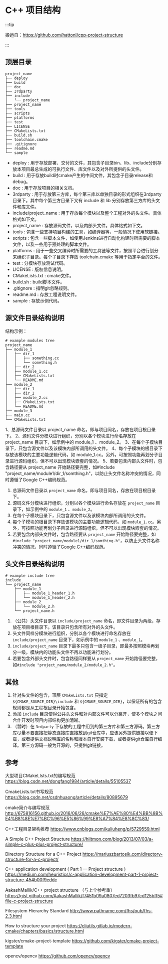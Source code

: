 # C++ 项目结构

:::tip

搬运自：https://github.com/hattonl/cpp-project-structure

:::

## 顶层目录

```
project_name
├── deploy
├── build
├── doc
├── 3rdparty
├── include
│   └── project_name
├── project_name
├── tools
├── scripts
├── platforms
├── test
├── LICENSE
├── CMakeLists.txt
├── build.sh
├── toolchain.cmake
├── .gitignore
├── readme.md
└── sample
```

- deploy : 用于存放部署、交付的文件，其包含子目录bin、lib、include分别存放本项目最总生成的可执行文件、库文件以及对外所提供的头文件。
- build : 用于存放build时cmake产生的中间文件，其包含子目录release和debug。
- doc : 用于存放项目的相关文档。
- 3rdparty : 用于存放第三方库，每个第三库以单独目录的形式组织在3rdparty目录下。其中每个第三方目录下又有 include 和 lib 分别存放第三方库的头文件和库文件。
- include/project_name : 用于存放每个模块以及整个工程对外的头文件。具体格式如下文。
- project_name : 存放源码文件，以及内部头文件。具体格式如下文。
- tools : 包含一些支持项目构建的工具，如编译器等，一般情况下使用软链接。
- scripts : 包含一些脚本文件，如使用Jenkins进行自动化构建时所需要的脚本文件，以及一些用于预处理的脚本文件。
- platforms : 用于一些交叉编译时所需要的工具链等文件，按照平台进行划分来组织子目录。每个子目录下存放 toolchain.cmake 等用于指定平台的文件。
- test : 分模块存放测试代码。
- LICENSE : 版权信息说明。
- CMakeLists.txt : cmake文件。
- build.sh : build脚本文件。
- .gitignore : 指明git忽略规则。
- readme.md : 存放工程说明文件。
- sample : 存放示例代码。

## 源文件目录结构说明

结构示例：

```
# example modules tree
project_name
├── module_1
│   ├── dir_1
│   │   ├── something.cc
│   │   └── something.h
│   ├── dir_2
│   ├── module_1.cc
│   ├── CMakeLists.txt
│   └── README.md
├── module_2
│   ├── dir_1
│   ├── dir_2
│   ├── module_2.cc
│   ├── CMakeLists.txt
│   └── README.md
├── module_3
├── main.cc
└── CMakeLists.txt
```

1、总源码文件目录以 project_name 命名，即与项目同名，存放在项目根目录下。
2、源码文件分模块进行组织，分别以各个模块进行命名存放在 project_name 目录下，如示例中的 module_1 、module_2。
3、在每个子模块目录下，只包含源文件以及该模块内部所调用的头文件。
4、每个子模块的根目录下存放该模块的主要功能逻辑代码，如 module_1.cc。另外，可按照功能再划分子目录进行源码组织，但不可以出现模块嵌套的情况。
5、若要包含内部头文件时，包含路径要从 project_name 开始路径要完整，如#include "project_name/module1/dir_1/somthing.h"，以防止头文件名称冲突的情况，同时遵循了Google C++编码规范。

1. 总源码文件目录以 `project_name` 命名，即与项目同名，存放在项目根目录下。
2. 源码文件分模块进行组织，分别以各个模块进行命名存放在 `project_name` 目录下，如示例中的 `module_1` 、`module_2`。
3. 在每个子模块目录下，只包含源文件以及该模块内部所调用的头文件。
4. 每个子模块的根目录下存放该模块的主要功能逻辑代码，如 `module_1.cc`。另外，可按照功能再划分子目录进行源码组织，但不可以出现模块嵌套的情况。
5. 若要包含内部头文件时，包含路径要从 `project_name` 开始路径要完整，如`#include "project_name/module1/dir_1/somthing.h"`，以防止头文件名称冲突的情况，同时遵循了[Google C++编码规范](https://zh-google-styleguide.readthedocs.io/en/latest/google-cpp-styleguide/contents/)。

##  头文件目录结构说明

```shell
# example include tree
include
└── project_name
    ├── module_1
    │   ├── module_1_header_1.h
    │   └── module_1_header_2.h
    ├── module_2
    │   └── module_2.h
    └── project_name.h
```

1. （公共）头文件目录以 `include/project_name` 命名，即文件目录为两级，存放在项目根目录下。该目录只包含所有对外的头文件。
2. 头文件同样分模块进行组织，分别以各个模块进行命名存放在 `include/project_name` 目录下，如示例中的 `module_1` 、`module_1`。
3. `include/project_name` 目录下最多只包含一级子目录，即最多按照模块再划分一级，模块内的功能头文件不再以功能进行划分。
4. 若要包含外部头文件时，包含路径同样要从 `project_name` 开始路径要完整，如`#include "project_name/module_2/module_2.h"`。

## 其他

1. 针对头文件的包含，顶层 `CMakeLists.txt` 只指定 `${CMAKE_SOURCE_DIR}\include` 和 `${CMAKE_SOURCE_DIR}`，以保证所有的包含规则都是从工程根目录开始包含。
2. 添加 `include` 目录使得公共头文件和对内部文件可以分离开，使多个模块之间合作开发时项目内部结构更加清晰。
5. （暂时）在 `3rdparty` 下存放的工程中用到的第三方库和第三方源码。第三方库尽量不要直接把静态连接库直接放到git仓库中，应该另外提供链接以便下载，或者提供文档说明库的名称和版本自行安装下载，或者提供git仓库自行编译。第三方源码一般为开源的，只提供git链接。



## 参考

大型项目CMakeLIsts.txt的编写规范
https://blog.csdn.net/dongfang1984/article/details/55105537

CmakeLists.txt书写规范
https://blog.csdn.net/csdnhuaong/article/details/80895679

cmake简介与编写规范
http://675816156.github.io/2016/06/26/cmake%E7%AE%80%E4%BB%8B%E4%B8%8E%E7%BC%96%E5%86%99%E8%A7%84%E8%8C%83/

C++工程目录架构推荐
https://www.cnblogs.com/kuliuheng/p/5729559.html

A Simple C++ Project Structure
https://hiltmon.com/blog/2013/07/03/a-simple-c-plus-plus-project-structure/

Directory Structure for a C++ Project
https://mariuszbartosik.com/directory-structure-for-a-c-project/

C++ application development ( Part 1 — Project structure )
https://medium.com/heuristics/c-application-development-part-1-project-structure-454b00f9eddc

AakashMallik/C++ project structure （与上个参考重）
https://gist.github.com/AakashMallik/f7451b09a0807ed7203fb97cd125bff5#file-c-project-structure

Filesystem Hierarchy Standard
http://www.pathname.com/fhs/pub/fhs-2.3.html

How to structure your project
https://cliutils.gitlab.io/modern-cmake/chapters/basics/structure.html

kigster/cmake-project-template
https://github.com/kigster/cmake-project-template

opencv/opencv
https://github.com/opencv/opencv